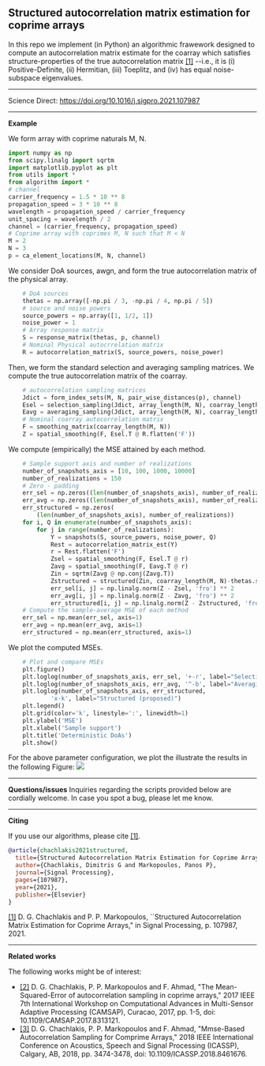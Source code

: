 
## Structured autocorrelation matrix estimation for coprime arrays

In this repo we implement (in Python) an algorithmic frawework designed to compute an autocorrelation matrix estimate for the coarray which satisfies structure-properties of the true autocorrelation matrix [[1]](https://doi.org/10.1016/j.sigpro.2021.107987) --i.e., it is (i) Positive-Definite, (ii) Hermitian, (iii) Toeplitz, and (iv) has equal noise-subspace eigenvalues. 

---

Science Direct: https://doi.org/10.1016/j.sigpro.2021.107987

---

**Example**

We form array with coprime naturals M, N. 
```Python
import numpy as np
from scipy.linalg import sqrtm
import matplotlib.pyplot as plt
from utils import *
from algorithm import *
# channel
carrier_frequency = 1.5 * 10 ** 8
propagation_speed = 3 * 10 ** 8
wavelength = propagation_speed / carrier_frequency
unit_spacing = wavelength / 2
channel = (carrier_frequency, propagation_speed)
# Coprime array with coprimes M, N such that M < N
M = 2
N = 3
p = ca_element_locations(M, N, channel)
```



We consider DoA sources, awgn, and form the true autocorrelation matrix of the physical array.
```python
    # DoA sources
    thetas = np.array([-np.pi / 3, -np.pi / 4, np.pi / 5])
    # source and noise powers
    source_powers = np.array([1, 1/2, 1])
    noise_power = 1
    # Array response matrix
    S = response_matrix(thetas, p, channel)
    # Nominal Physical autocrrelation matrix
    R = autocorrelation_matrix(S, source_powers, noise_power)
```

Then, we form the standard selection and averaging sampling matrices. We compute the true autocorrelation matrix of the coarray. 
```python
    # autocorrelation sampling matrices
    Jdict = form_index_sets(M, N, pair_wise_distances(p), channel)
    Esel = selection_sampling(Jdict, array_length(M, N), coarray_length(M, N))
    Eavg = averaging_sampling(Jdict, array_length(M, N), coarray_length(M, N))
    # Nominal coarray autocorrelation matrix
    F = smoothing_matrix(coarray_length(M, N))
    Z = spatial_smoothing(F, Esel.T @ R.flatten('F'))
```


We compute (empirically) the MSE attained by each method.
```python
    # Sample support axis and number of realizations
    number_of_snapshots_axis = [10, 100, 1000, 10000]
    number_of_realizations = 150
    # Zero - padding
    err_sel = np.zeros((len(number_of_snapshots_axis), number_of_realizations))
    err_avg = np.zeros((len(number_of_snapshots_axis), number_of_realizations))
    err_structured = np.zeros(
        (len(number_of_snapshots_axis), number_of_realizations))
    for i, Q in enumerate(number_of_snapshots_axis):
        for j in range(number_of_realizations):
            Y = snapshots(S, source_powers, noise_power, Q)
            Rest = autocorrelation_matrix_est(Y)
            r = Rest.flatten('F')
            Zsel = spatial_smoothing(F, Esel.T @ r)
            Zavg = spatial_smoothing(F, Eavg.T @ r)
            Zin = sqrtm(Zavg @ np.conj(Zavg.T))
            Zstructured = structured(Zin, coarray_length(M, N)-thetas.shape[0])
            err_sel[i, j] = np.linalg.norm(Z - Zsel, 'fro') ** 2
            err_avg[i, j] = np.linalg.norm(Z - Zavg, 'fro') ** 2
            err_structured[i, j] = np.linalg.norm(Z - Zstructured, 'fro') ** 2
    # Compute the sample-average MSE of each method
    err_sel = np.mean(err_sel, axis=1)
    err_avg = np.mean(err_avg, axis=1)
    err_structured = np.mean(err_structured, axis=1)
```

We plot the computed MSEs. 
```python
    # Plot and compare MSEs
    plt.figure()
    plt.loglog(number_of_snapshots_axis, err_sel, '+-r', label="Selection")
    plt.loglog(number_of_snapshots_axis, err_avg, '^-b', label="Averaging")
    plt.loglog(number_of_snapshots_axis, err_structured,
            'x-k', label="Structured (proposed)")
    plt.legend()
    plt.grid(color='k', linestyle=':', linewidth=1)
    plt.ylabel('MSE')
    plt.xlabel('Sample support')
    plt.title('Deterministic DoAs')
    plt.show()
```

For the above parameter configuration, we plot the illustrate the results in the following Figure:
![](mse.png)

---
**Questions/issues**
Inquiries regarding the scripts provided below are cordially welcome. In case you spot a bug, please let me know. 

---
**Citing**

If you use our algorithms, please cite [[1]](https://doi.org/10.1016/j.sigpro.2021.107987).

```bibtex
@article{chachlakis2021structured,
  title={Structured Autocorrelation Matrix Estimation for Coprime Arrays},
  author={Chachlakis, Dimitris G and Markopoulos, Panos P},
  journal={Signal Processing},
  pages={107987},
  year={2021},
  publisher={Elsevier}
}
```
[[1]](https://doi.org/10.1016/j.sigpro.2021.107987) D. G. Chachlakis and P. P. Markopoulos, ``Structured Autocorrelation Matrix Estimation for Coprime Arrays," in Signal Processing, p. 107987, 2021.

---

**Related works**

The following works might be of interest:

* [[2]](https://ieeexplore.ieee.org/document/8313121) D. G. Chachlakis, P. P. Markopoulos and F. Ahmad, "The Mean-Squared-Error of autocorrelation sampling in coprime arrays," 2017 IEEE 7th International Workshop on Computational Advances in Multi-Sensor Adaptive Processing (CAMSAP), Curacao, 2017, pp. 1-5, doi: 10.1109/CAMSAP.2017.8313121.
* [[3]](https://ieeexplore.ieee.org/document/8461676) D. G. Chachlakis, P. P. Markopoulos and F. Ahmad, "Mmse-Based Autocorrelation Sampling for Comprime Arrays," 2018 IEEE International Conference on Acoustics, Speech and Signal Processing (ICASSP), Calgary, AB, 2018, pp. 3474-3478, doi: 10.1109/ICASSP.2018.8461676.
